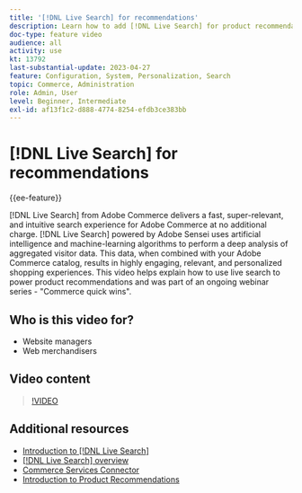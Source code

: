 ```yaml
---
title: '[!DNL Live Search] for recommendations'
description: Learn how to add [!DNL Live Search] for product recommendations to your store and produce highly engaging, relevant, and personalized shopping experiences.
doc-type: feature video
audience: all
activity: use
kt: 13792
last-substantial-update: 2023-04-27
feature: Configuration, System, Personalization, Search
topic: Commerce, Administration
role: Admin, User
level: Beginner, Intermediate
exl-id: af13f1c2-d888-4774-8254-efdb3ce383bb
---
```

# [!DNL Live Search] for recommendations

{{ee-feature}}

[!DNL Live Search] from Adobe Commerce delivers a fast, super-relevant, and intuitive search experience for Adobe Commerce at no additional charge. [!DNL Live Search] powered by Adobe Sensei uses artificial intelligence and machine-learning algorithms to perform a deep analysis of aggregated visitor data. This data, when combined with your Adobe Commerce catalog, results in highly engaging, relevant, and personalized shopping experiences. This video helps explain how to use live search to power product recommendations and was part of an ongoing webinar series - "Commerce quick wins".

## Who is this video for?

- Website managers
- Web merchandisers

## Video content

>[!VIDEO](https://video.tv.adobe.com/v/3412586?quality=12&learn=on)


## Additional resources

- [Introduction to [!DNL Live Search]](https://experienceleague.adobe.com/docs/commerce-learn/tutorials/marketing/live-search.html)
- [[!DNL Live Search] overview](https://experienceleague.adobe.com/docs/commerce-merchant-services/live-search/overview.html)
- [Commerce Services Connector](https://experienceleague.adobe.com/docs/commerce-merchant-services/user-guides/integration-services/saas.html)
- [Introduction to Product Recommendations](https://experienceleague.adobe.com/docs/commerce-merchant-services/product-recommendations/overview.html)
